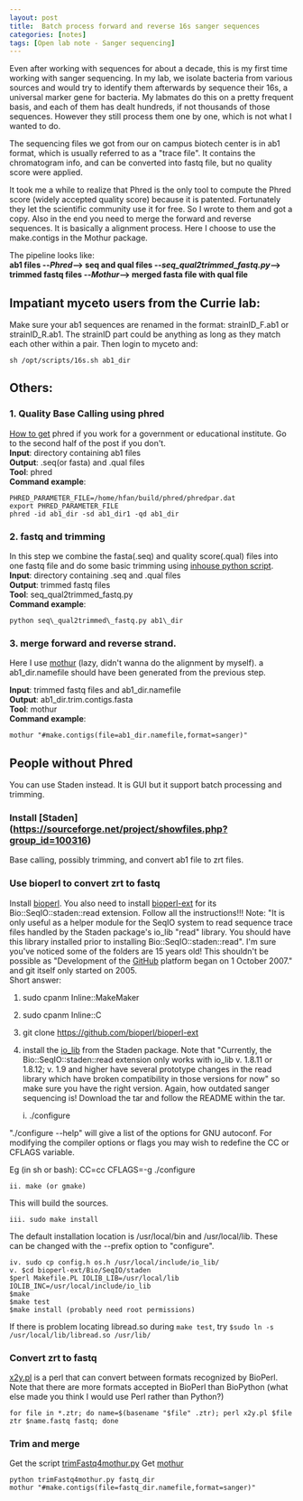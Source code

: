 ```yaml
---
layout: post
title:  Batch process forward and reverse 16s sanger sequences
categories: [notes]
tags: [Open lab note - Sanger sequencing]
---
```


Even after working with sequences for about a decade, this is my first time working with sanger sequencing. In my lab, we isolate bacteria from various sources and would try to identify them afterwards by sequence their 16s, a universal marker gene for bacteria. My labmates do this on a pretty frequent basis, and each of them has dealt hundreds, if not thousands of those sequences. However they still process them one by one, which is not what I wanted to do.

The sequencing files we got from our on campus biotech center is in ab1 format, which is usually referred to as a "trace file". It contains the chromatogram info, and can be converted into fastq file, but no quality score were applied.

It took me a while to realize that Phred is the only tool to compute the Phred score (widely accepted quality score) because it is patented. Fortunately they let the scientific community use it for free. So I wrote to them and got a copy. Also in the end you need to merge the forward and reverse sequences. It is basically a alignment process. Here I choose to use the make.contigs in the Mothur package. 

The pipeline looks like:  
__ab1 files --_Phred_--> seq and qual files --_seq\_qual2trimmed\_fastq.py_--> trimmed fastq files --_Mothur_--> merged fasta file with qual file__ 

## Impatiant myceto users from the __Currie lab__:  
Make sure your ab1 sequences are renamed in the format:
strainID\_F.ab1 or strainID_R.ab1. The strainID part could be anything as long as they match each other within a pair. Then login to myceto and:
	
	sh /opt/scripts/16s.sh ab1_dir 

## Others:

### 1. Quality Base Calling using phred
[How to get](http://www.phrap.org/consed/consed.html#howToGet) phred if you work for a government or educational institute. Go to the second half of the post if you don't.  
__Input__: directory containing ab1 files  
__Output__: .seq(or fasta) and .qual files  
__Tool__: phred  
__Command example__: 

	PHRED_PARAMETER_FILE=/home/hfan/build/phred/phredpar.dat  
	export PHRED_PARAMETER_FILE  
	phred -id ab1_dir -sd ab1_dir1 -qd ab1_dir  

### 2. fastq and trimming
In this step we combine the fasta(.seq) and quality score(.qual) files into one fastq file and do some basic trimming using [inhouse python script](https://github.com/fanhuan/script/blob/master/seq_qual2trimmed_fastq.py).  
__Input__: directory containing .seq and .qual files  
__Output__: trimmed fastq files   
__Tool__: seq_qual2trimmed_fastq.py  
__Command example__: 

	python seq\_qual2trimmed\_fastq.py ab1\_dir 

### 3. merge forward and reverse strand.
Here I use [mothur](https://www.mothur.org/) (lazy, didn't wanna do the alignment by myself). a ab1_dir.namefile should have been generated from the previous step.

__Input__: trimmed fastq files and ab1_dir.namefile  
__Output__: ab1_dir.trim.contigs.fasta  
__Tool__: mothur  
__Command example__:

	mothur "#make.contigs(file=ab1_dir.namefile,format=sanger)"
	
## People without Phred

You can use Staden instead. It is GUI but it support batch processing and trimming.

### Install [Staden] (https://sourceforge.net/project/showfiles.php?group_id=100316)

Base calling, possibly trimming, and convert ab1 file to zrt files.

### Use bioperl to convert zrt to fastq
Install [bioperl](http://bioperl.org/INSTALL.html).
You also need to install [bioperl-ext](https://github.com/bioperl/bioperl-ext) for its Bio::SeqIO::staden::read extension. Follow all the instructions!!! Note: "It is only useful as a helper module for the SeqIO system to read sequence trace files handled by the Staden package's io\_lib "read" library. You should have this library installed prior to installing Bio::SeqIO::staden::read". I'm sure you've noticed some of the folders are 15 years old! This shouldn't be possible as "Development of the [GitHub](https://en.wikipedia.org/wiki/GitHub) platform began on 1 October 2007." and git itself only started on 2005.  
Short answer:  
1. sudo cpanm Inline::MakeMaker  
2. sudo cpanm Inline::C  
3. git clone https://github.com/bioperl/bioperl-ext  
4. install the [io\_lib](https://sourceforge.net/projects/staden/files/io_lib/) from the Staden package. Note that "Currently, the Bio::SeqIO::staden::read extension only works with io_lib v. 1.8.11 or 1.8.12; v. 1.9 and higher have several prototype changes in the read library which have broken compatibility in those versions for now" so make sure you have the right version. Again, how outdated sanger sequencing is! Download the tar and follow the README within the tar.  
   
	i. ./configure

"./configure --help" will give a list of the options for GNU autoconf. For
modifying the compiler options or flags you may wish to redefine the CC or
CFLAGS variable.

Eg (in sh or bash):
   CC=cc CFLAGS=-g ./configure

	ii. make (or gmake)

This will build the sources.

	iii. sudo make install
	
The default installation location is /usr/local/bin and /usr/local/lib. These
can be changed with the --prefix option to "configure".   
	
	iv. sudo cp config.h os.h /usr/local/include/io_lib/
	v. $cd bioperl-ext/Bio/SeqIO/staden
	$perl Makefile.PL IOLIB_LIB=/usr/local/lib IOLIB_INC=/usr/local/include/io_lib
	$make
	$make test
	$make install (probably need root permissions)
	
If there is problem locating libread.so during `make test`, try `$sudo ln -s /usr/local/lib/libread.so /usr/lib/`

### Convert zrt to fastq 
[x2y.pl](http://bioperl.org/howtos/SeqIO_HOWTO.html) is a perl that can convert between formats recognized by BioPerl. Note that there are more formats accepted in BioPerl than BioPython (what else made you think I would use Perl rather than Python?)

	
	for file in *.ztr; do name=$(basename "$file" .ztr); perl x2y.pl $file ztr $name.fastq fastq; done

### Trim and merge
Get the script [trimFastq4mothur.py](https://github.com/fanhuan/script/blob/master/trimFastq4mothur.py)
Get [mothur](https://www.mothur.org/)
	
	python trimFastq4mothur.py fastq_dir
	mothur "#make.contigs(file=fastq_dir.namefile,format=sanger)"
	 